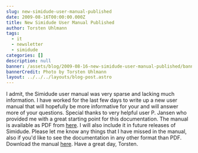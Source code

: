 ```yaml
---
slug: new-simidude-user-manual-published
date: 2009-08-16T00:00:00.000Z
title: New Simidude User Manual Published
author: Torsten Uhlmann
tags:
  - it
  - newsletter
  - simidude
categories: []
description: null
banner: /assets/blog/2009-08-16-new-simidude-user-manual-published/banner.jpg
bannerCredit: Photo by Torsten Uhlmann
layout: ../../../layouts/blog-post.astro
---
```


I admit, the Simidude user manual was very sparse and lacking much information. I have worked for the last few days to write up a new user manual that will hopefully be more informative for your and will answer more of your questions. Special thanks to very helpful user P. Jansen who provided me with a great starting point for this documentation. The manual is available as PDF from [here](http://helpdesk.agynamix.de/index.php?pg=kb.page&id=6). I will also include it in future releases of Simidude. Please let me know any things that I have missed in the manual, also if you'd like to see the documentation in any other format than PDF. Download the manual [here](http://helpdesk.agynamix.de/index.php?pg=kb.page&id=6). Have a great day, Torsten.
